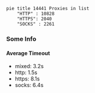 
```mermaid
pie title 14441 Proxies in list
    "HTTP" : 10828
    "HTTPS": 2040
    "SOCKS" : 2261
```

### Some Info
#### Average Timeout

- mixed: 3.2s
- http: 1.5s
- https: 8.1s
- socks: 6.4s